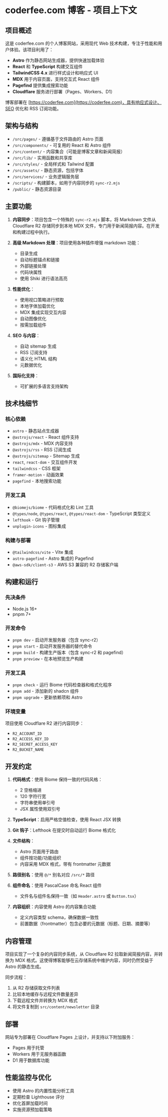 # coderfee.com 博客 - 项目上下文

## 项目概述

这是 coderfee.com 的个人博客网站，采用现代 Web 技术构建，专注于性能和用户体验。该项目利用了：

- **Astro** 作为静态网站生成器，提供快速加载体验
- **React** 和 **TypeScript** 构建交互组件
- **TailwindCSS 4.x** 进行样式设计和响应式 UI
- **MDX** 用于内容页面，支持交互式 React 组件
- **Pagefind** 提供集成搜索功能
- **Cloudflare** 服务进行部署（Pages、Workers、D1）

博客部署在 [https://coderfee.com](https://coderfee.com)，具有响应式设计、SEO 优化和 RSS 订阅功能。

## 架构与结构

- `/src/pages/` - 遵循基于文件路由的 Astro 页面
- `/src/components/` - 可复用的 React 和 Astro 组件
- `/src/content/` - 内容集合（可能是博客文章和新闻简报）
- `/src/lib/` - 实用函数和共享库
- `/src/styles/` - 全局样式和 Tailwind 配置
- `/src/assets/` - 静态资源，包括字体
- `/src/services/` - 业务逻辑服务层
- `/scripts/` - 构建脚本，如用于内容同步的 `sync-r2.mjs`
- `/public/` - 静态资源目录

## 主要功能

1. **内容同步**：项目包含一个特殊的 `sync-r2.mjs` 脚本，将 Markdown 文件从 Cloudflare R2 存储同步到本地 MDX 文件，专门用于新闻简报内容。在开发和构建过程中执行。

2. **高级 Markdown 处理**：项目使用各种插件增强 markdown 功能：
   - 目录生成
   - 自动标题锚点和链接
   - 外部链接处理
   - 代码块属性
   - 使用 Shiki 进行语法高亮

3. **性能优化**：
   - 使用视口策略进行预取
   - 本地字体加载优化
   - MDX 集成实现交互内容
   - 自动图像优化
   - 按需加载组件

4. **SEO 与内容**：
   - 自动 sitemap 生成
   - RSS 订阅支持
   - 语义化 HTML 结构
   - 元数据优化

5. **国际化支持**：
   - 可扩展的多语言支持架构

## 技术栈细节

### 核心依赖
- `astro` - 静态站点生成器
- `@astrojs/react` - React 组件支持
- `@astrojs/mdx` - MDX 内容支持
- `@astrojs/rss` - RSS 订阅生成
- `@astrojs/sitemap` - Sitemap 生成
- `react`, `react-dom` - 交互组件开发
- `tailwindcss` - CSS 框架
- `framer-motion` - 动画效果
- `pagefind` - 本地搜索功能

### 开发工具
- `@biomejs/biome` - 代码格式化和 Lint 工具
- `@types/node`, `@types/react`, `@types/react-dom` - TypeScript 类型定义
- `lefthook` - Git 钩子管理
- `unplugin-icons` - 图标集成

### 构建与部署
- `@tailwindcss/vite` - Vite 集成
- `astro-pagefind` - Astro 集成的 Pagefind
- `@aws-sdk/client-s3` - AWS S3 兼容的 R2 存储客户端

## 构建和运行

### 先决条件
- Node.js 16+
- pnpm 7+

### 开发命令
- `pnpm dev` - 启动开发服务器（包含 sync-r2）
- `pnpm start` - 启动开发服务器的替代命令
- `pnpm build` - 构建生产版本（包含 sync-r2 和 pagefind）
- `pnpm preview` - 在本地预览生产构建

### 开发工具
- `pnpm check` - 运行 Biome 代码检查器和格式化程序
- `pnpm add` - 添加新的 shadcn 组件
- `pnpm upgrade` - 更新依赖项和 Astro

### 环境变量
项目使用 Cloudflare R2 进行内容同步：
- `R2_ACCOUNT_ID`
- `R2_ACCESS_KEY_ID`
- `R2_SECRET_ACCESS_KEY`
- `R2_BUCKET_NAME`

## 开发约定

1. **代码格式**：使用 Biome 保持一致的代码风格：
   - 2 空格缩进
   - 120 字符行宽
   - 字符串使用单引号
   - JSX 属性使用双引号

2. **TypeScript**：启用严格空值检查，使用 React JSX 转换

3. **Git 钩子**：Lefthook 在提交时自动运行 Biome 格式化

4. **文件结构**：
   - Astro 页面用于路由
   - 组件按功能/功能组织
   - 内容采用 MDX 格式，带有 frontmatter 元数据

5. **路径别名**：使用 `@/*` 别名对应 `/src/*` 路径

6. **组件命名**：使用 PascalCase 命名 React 组件
   - 文件名与组件名保持一致（如 `Header.astro` 或 `Button.tsx`）

7. **内容组织**：内容使用 Astro 的内容集合功能
   - 定义内容类型 schema，确保数据一致性
   - 前置数据（frontmatter）包含必要的元数据（标题、日期、摘要等）

## 内容管理

项目实现了一个复杂的内容同步系统，从 Cloudflare R2 拉取新闻简报内容，并转换为 MDX 格式。这使得博客能够在云存储系统中维护内容，同时仍然受益于 Astro 的静态生成。

同步流程：
1. 从 R2 存储获取文件列表
2. 比较本地缓存与远程文件数量差异
3. 下载远程文件并转换为 MDX 格式
4. 将文件复制到 `src/content/newsletter` 目录

## 部署

网站专为部署在 Cloudflare Pages 上设计，并支持以下附加服务：
- Pages 用于托管
- Workers 用于无服务器函数
- D1 用于数据库功能

## 性能监控与优化

- 使用 Astro 的内置性能分析工具
- 定期检查 Lighthouse 评分
- 优化首屏加载时间
- 实施资源预加载策略